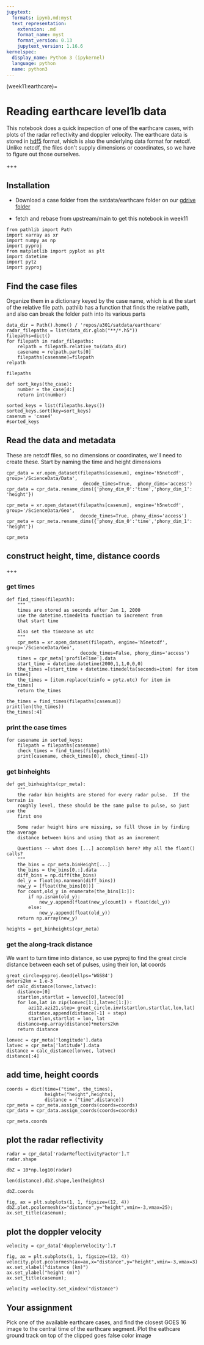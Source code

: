 ```yaml
---
jupytext:
  formats: ipynb,md:myst
  text_representation:
    extension: .md
    format_name: myst
    format_version: 0.13
    jupytext_version: 1.16.6
kernelspec:
  display_name: Python 3 (ipykernel)
  language: python
  name: python3
---
```


(week11:earthcare)=
# Reading earthcare level1b data

This notebook does a quick inspection of one of the earthcare cases, with
plots of the radar reflectivity and doppler velocity.  The earthcare data
is stored in [hdf5](https://docs.h5py.org/en/stable/) format, which is also
the underlying data format for netcdf.  Unlike netcdf, the files don't supply
dimensions or coordinates, so we have to figure out those ourselves.

+++

## Installation

- Download a case folder from the satdata/earthcare folder on our
[gdrive folder](https://drive.google.com/drive/folders/1-D6y9MlE8LZRLZg-qRCxPZSgar8kGjBT?usp=drive_link)

- fetch and rebase from upstream/main to get this notebook in week11

```{code-cell} ipython3
from pathlib import Path
import xarray as xr
import numpy as np
import pyproj
from matplotlib import pyplot as plt
import datetime
import pytz
import pyproj
```

## Find the case files

Organize them in a dictionary keyed by the case name, which
is at the start of the relative file path.  pathlib has a function that
finds the relative path, and also can break the folder path into 
its various parts

```{code-cell} ipython3
data_dir = Path().home() / 'repos/a301/satdata/earthcare'
radar_filepaths = list(data_dir.glob("**/*.h5"))
filepaths=dict()
for filepath in radar_filepaths:
    relpath = filepath.relative_to(data_dir)
    casename = relpath.parts[0]
    filepaths[casename]=filepath
relpath
```

```{code-cell} ipython3
filepaths
```

```{code-cell} ipython3
def sort_keys(the_case):
    number = the_case[4:]
    return int(number)
```

```{code-cell} ipython3
sorted_keys = list(filepaths.keys())
sorted_keys.sort(key=sort_keys)
casenum = 'case4'
#sorted_keys
```

## Read the data and metadata

These are netcdf files, so no dimensions or coordinates, we'll need to
create these.  Start by naming the time and height dimensions

```{code-cell} ipython3
cpr_data = xr.open_dataset(filepaths[casenum], engine='h5netcdf', group='/ScienceData/Data',
                            decode_times=True,  phony_dims='access')
cpr_data = cpr_data.rename_dims({'phony_dim_0':'time','phony_dim_1': 'height'})

cpr_meta = xr.open_dataset(filepaths[casenum], engine='h5netcdf', group='/ScienceData/Geo',
                           decode_times=True, phony_dims='access')
cpr_meta = cpr_meta.rename_dims({'phony_dim_0':'time','phony_dim_1': 'height'})
```

```{code-cell} ipython3
cpr_meta
```

## construct height, time, distance coords

+++

### get times

```{code-cell} ipython3
def find_times(filepath):
    """
    times are stored as seconds after Jan 1, 2000
    use the datetime.timedelta function to increment from
    that start time

    Also set the timezone as utc
    """
    cpr_meta = xr.open_dataset(filepath, engine='h5netcdf', group='/ScienceData/Geo',
                           decode_times=False, phony_dims='access')
    times = cpr_meta['profileTime'].data
    start_time = datetime.datetime(2000,1,1,0,0,0)
    the_times =[start_time + datetime.timedelta(seconds=item) for item in times]
    the_times = [item.replace(tzinfo = pytz.utc) for item in the_times]
    return the_times
```

```{code-cell} ipython3
the_times = find_times(filepaths[casenum])
print(len(the_times))
the_times[:4]
```

### print the case times

```{code-cell} ipython3
for casename in sorted_keys:
    filepath = filepaths[casename]
    check_times = find_times(filepath)
    print(casename, check_times[0], check_times[-1])
```

### get binheights

```{code-cell} ipython3
def get_binheights(cpr_meta):
    """
    the radar bin heights are stored for every radar pulse.  If the terrain is
    roughly level, these should be the same pulse to pulse, so just use the
    first one

    Some radar height bins are missing, so fill those in by finding the average
    distance between bins and using that as an increment

    Questions -- what does [...] accomplish here? Why all the float() calls?
    """
    the_bins = cpr_meta.binHeight[...]
    the_bins = the_bins[0,:].data
    diff_bins = np.diff(the_bins)
    del_y = float(np.nanmean(diff_bins))
    new_y = [float(the_bins[0])]
    for count,old_y in enumerate(the_bins[1:]):
        if np.isnan(old_y):
            new_y.append(float(new_y[count]) + float(del_y))
        else:
            new_y.append(float(old_y))
    return np.array(new_y)

heights = get_binheights(cpr_meta)
```

### get the along-track distance

We want to turn time into distance, so use pyproj to
find the great circle distance between each set of pulses,
using their lon, lat coords

```{code-cell} ipython3
great_circle=pyproj.Geod(ellps='WGS84')
meters2km = 1.e-3
def calc_distance(lonvec,latvec):
    distance=[0]
    startlon,startlat = lonvec[0],latvec[0]
    for lon,lat in zip(lonvec[1:],latvec[1:]):
        azi12,azi21,step= great_circle.inv(startlon,startlat,lon,lat)
        distance.append(distance[-1] + step)
        startlon,startlat = lon, lat
    distance=np.array(distance)*meters2km
    return distance
```

```{code-cell} ipython3
lonvec = cpr_meta['longitude'].data
latvec = cpr_meta['latitude'].data
distance = calc_distance(lonvec, latvec)
distance[:4]
```

## add time, height coords

```{code-cell} ipython3
coords = dict(time=("time", the_times),
              height=("height",heights),
              distance = ("time",distance))
cpr_meta = cpr_meta.assign_coords(coords=coords)
cpr_data = cpr_data.assign_coords(coords=coords)
```

```{code-cell} ipython3
cpr_meta.coords
```

## plot the radar reflectivity

```{code-cell} ipython3
radar = cpr_data['radarReflectivityFactor'].T
radar.shape
```

```{code-cell} ipython3
dbZ = 10*np.log10(radar)
```

```{code-cell} ipython3
len(distance),dbZ.shape,len(heights)
```

```{code-cell} ipython3
dbZ.coords
```

```{code-cell} ipython3
fig, ax = plt.subplots(1, 1, figsize=(12, 4))
dbZ.plot.pcolormesh(x="distance",y="height",vmin=-3,vmax=25);
ax.set_title(casenum);
```

## plot the doppler velocity

```{code-cell} ipython3
velocity = cpr_data['dopplerVelocity'].T
```

```{code-cell} ipython3
fig, ax = plt.subplots(1, 1, figsize=(12, 4))
velocity.plot.pcolormesh(ax=ax,x="distance",y="height",vmin=-3,vmax=3)
ax.set_xlabel("distance (km)")
ax.set_ylabel("height (m)")
ax.set_title(casenum);
```

```{code-cell} ipython3
velocity =velocity.set_xindex("distance")
```

## Your assignment

Pick one of the available earthcare cases, and find the closest GOES 16 image to the
central time of the earthcare segment.   Plot the eathcare ground track on top
of the clipped goes false color image

```{code-cell} ipython3

```
